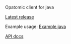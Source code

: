 Opatomic client for java

[Latest release](https://github.com/opatomic/opac-java/releases/latest)

Example usage: [Example.java](https://github.com/opatomic/opac-java/blob/master/test/Example.java)

[API docs](https://opatomic.github.io/opac-java/)

